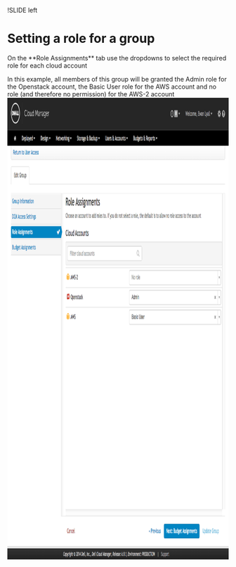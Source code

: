 !SLIDE left
# Setting a role for a group
<p></p>
On the **Role Assignments** tab use the dropdowns to select the required role for each cloud account
<p></p>
In this example, all members of this group will be granted the Admin role for the Openstack account, the Basic User role for the AWS account and no role (and therefore no permission) for the AWS-2 account

<img src="images/set_role_in_group_02.png" height="1050" width="1200">

